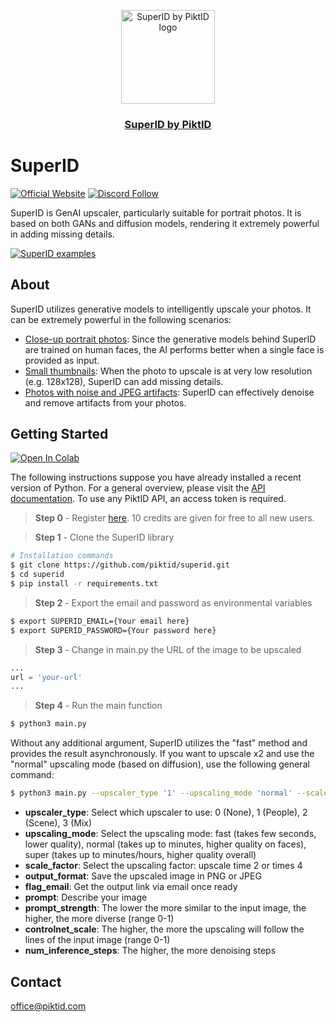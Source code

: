 <p align="center">
  <img src="https://studio.piktid.com/logo.svg" alt="SuperID by PiktID logo" width="150">
  </br>
  <h3 align="center"><a href="[https://studio.piktid.com](https://studio.piktid.com)">SuperID by PiktID</a></h3>
</p>


# SuperID
[![Official Website](https://img.shields.io/badge/Official%20Website-piktid.com-blue?style=flat&logo=world&logoColor=white)](https://piktid.com)
[![Discord Follow](https://dcbadge.vercel.app/api/server/FJU39e9Z4P?style=flat)](https://discord.com/invite/FJU39e9Z4P)

SuperID is GenAI upscaler, particularly suitable for portrait photos. 
It is based on both GANs and diffusion models, rendering it extremely powerful in adding missing details.

[![SuperID examples](http://i3.ytimg.com/vi/0UKFPpC50m0/hqdefault.jpg)](https://www.youtube.com/watch?v=0UKFPpC50m0)


## About
SuperID utilizes generative models to intelligently upscale your photos. It can be extremely powerful in the following scenarios:

- <ins>Close-up portrait photos</ins>: Since the generative models behind SuperID are trained on human faces, the AI performs better when a single face is provided as input.
- <ins>Small thumbnails</ins>: When the photo to upscale is at very low resolution (e.g. 128x128), SuperID can add missing details. 
- <ins>Photos with noise and JPEG artifacts</ins>: SuperID can effectively denoise and remove artifacts from your photos.

## Getting Started
<a target="_blank" href="https://colab.research.google.com/drive/1DBjyDcwrZBzFPFCDjRnmNHBt2mEqxW6D?usp=sharing">
  <img src="https://colab.research.google.com/assets/colab-badge.svg" alt="Open In Colab"/>
</a>

The following instructions suppose you have already installed a recent version of Python. For a general overview, please visit the <a href="https://api.piktid.com/docs">API documentation</a>.
To use any PiktID API, an access token is required. 

> **Step 0** - Register <a href="https://studio.piktid.com">here</a>. 10 credits are given for free to all new users.

> **Step 1** - Clone the SuperID library
```bash
# Installation commands
$ git clone https://github.com/piktid/superid.git
$ cd superid
$ pip install -r requirements.txt
```

> **Step 2** - Export the email and password as environmental variables
```bash
$ export SUPERID_EMAIL={Your email here}
$ export SUPERID_PASSWORD={Your password here}
```

> **Step 3** - Change in main.py the URL of the image to be upscaled
```python
...
url = 'your-url'
...
```

> **Step 4** - Run the main function
```bash
$ python3 main.py
```

Without any additional argument, SuperID utilizes the "fast" method and provides the result asynchronously. 
If you want to upscale x2 and use the "normal" upscaling mode (based on diffusion), use the following general command:

```bash
$ python3 main.py --upscaler_type '1' --upscaling_mode 'normal' --scale_factor '2' --output_format 'PNG' --flag_email True --prompt '' --prompt_strength '0.1' --controlnet_scale '0.5' --num_inference_steps 20
```

- **upscaler_type**: Select which upscaler to use: 0 (None), 1 (People), 2 (Scene), 3 (Mix)
- **upscaling_mode**: Select the upscaling mode: fast (takes few seconds, lower quality), normal (takes up to minutes, higher quality on faces), super (takes up to minutes/hours, higher quality overall)
- **scale_factor**: Select the upscaling factor: upscale time 2 or times 4
- **output_format**: Save the upscaled image in PNG or JPEG
- **flag_email**: Get the output link via email once ready
- **prompt**: Describe your image
- **prompt_strength**: The lower the more similar to the input image, the higher, the more diverse (range 0-1)
- **controlnet_scale**: The higher, the more the upscaling will follow the lines of the input image (range 0-1)
- **num_inference_steps**: The higher, the more denoising steps

## Contact
office@piktid.com

